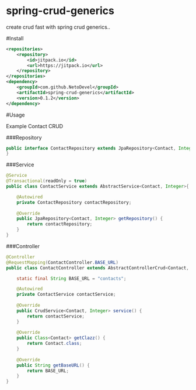# spring-crud-generics

create crud fast with spring crud generics..

#Install

```xml
<repositories>
    <repository>
        <id>jitpack.io</id>
        <url>https://jitpack.io</url>
    </repository>
</repositories>
<dependency>
    <groupId>com.github.NetoDevel</groupId>
    <artifactId>spring-crud-generics</artifactId>
    <version>0.1.2</version>
</dependency>
```


#Usage

Example Contact CRUD

###Repository


```java
public interface ContactRepository extends JpaRepository<Contact, Integer>{
}
```
###Service

```java
@Service
@Transactional(readOnly = true)
public class ContactService extends AbstractService<Contact, Integer>{

	@Autowired
	private ContactRepository contactRepository;
	
	@Override
	public JpaRepository<Contact, Integer> getRepository() {
		return contactRepository;
	}
}
```
###Controller

```java
@Controller
@RequestMapping(ContactController.BASE_URL)
public class ContactController extends AbstractControllerCrud<Contact, Integer> {

	static final String BASE_URL = "contacts";

	@Autowired
	private ContactService contactService;
	
	@Override
	public CrudService<Contact, Integer> service() {
		return contactService;
	}
	
	@Override
	public Class<Contact> getClazz() {
		return Contact.class;
	}
	
	@Override
	public String getBaseURL() {
		return BASE_URL;
	}
}
```

